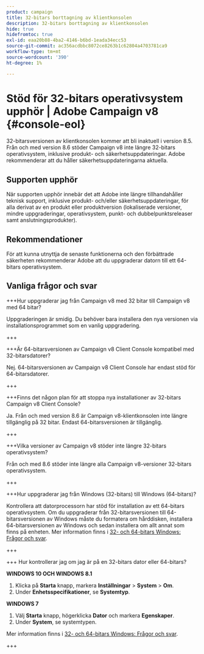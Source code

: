 ```yaml
---
product: campaign
title: 32-bitars borttagning av klientkonsolen
description: 32-bitars borttagning av klientkonsolen
hide: true
hidefromtoc: true
exl-id: eaa20b88-4ba2-4146-b6bd-1eada34ecc53
source-git-commit: ac356acdbbc8072ce8263b1c62804a4703781ca9
workflow-type: tm+mt
source-wordcount: '390'
ht-degree: 1%

---
```


# Stöd för 32-bitars operativsystem upphör | Adobe Campaign v8 {#console-eol}

32-bitarsversionen av klientkonsolen kommer att bli inaktuell i version 8.5. Från och med version 8.6 stöder Campaign v8 inte längre 32-bitars operativsystem, inklusive produkt- och säkerhetsuppdateringar. Adobe rekommenderar att du håller säkerhetsuppdateringarna aktuella.

## Supporten upphör

När supporten upphör innebär det att Adobe inte längre tillhandahåller teknisk support, inklusive produkt- och/eller säkerhetsuppdateringar, för alla derivat av en produkt eller produktversion (lokaliserade versioner, mindre uppgraderingar, operativsystem, punkt- och dubbelpunktsreleaser samt anslutningsprodukter).

## Rekommendationer

För att kunna utnyttja de senaste funktionerna och den förbättrade säkerheten rekommenderar Adobe att du uppgraderar datorn till ett 64-bitars operativsystem.

## Vanliga frågor och svar

+++Hur uppgraderar jag från Campaign v8 med 32 bitar till Campaign v8 med 64 bitar?

Uppgraderingen är smidig. Du behöver bara installera den nya versionen via installationsprogrammet som en vanlig uppgradering.

+++

+++Är 64-bitarsversionen av Campaign v8 Client Console kompatibel med 32-bitarsdatorer?

Nej. 64-bitarsversionen av Campaign v8 Client Console har endast stöd för 64-bitarsdatorer.

+++

+++Finns det någon plan för att stoppa nya installationer av 32-bitars Campaign v8 Client Console?

Ja. Från och med version 8.6 är Campaign v8-klientkonsolen inte längre tillgänglig på 32 bitar. Endast 64-bitarsversionen är tillgänglig.

+++

+++Vilka versioner av Campaign v8 stöder inte längre 32-bitars operativsystem?

Från och med 8.6 stöder inte längre alla Campaign v8-versioner 32-bitars operativsystem.

+++

+++Hur uppgraderar jag från Windows (32-bitars) till Windows (64-bitars)?

Kontrollera att datorprocessorn har stöd för installation av ett 64-bitars operativsystem. Om du uppgraderar från 32-bitarsversionen till 64-bitarsversionen av Windows måste du formatera om hårddisken, installera 64-bitarsversionen av Windows och sedan installera om allt annat som finns på enheten. Mer information finns i [32- och 64-bitars Windows: Frågor och svar](https://support.microsoft.com/en-us/windows/32-bit-and-64-bit-windows-frequently-asked-questions-c6ca9541-8dce-4d48-0415-94a3faa2e13d).

+++

+++ Hur kontrollerar jag om jag är på en 32-bitars dator eller 64-bitars?

**WINDOWS 10 OCH WINDOWS 8.1**

1. Klicka på **Starta** knapp, markera **Inställningar** > **System** > **Om**.
1. Under **Enhetsspecifikationer**, se **Systemtyp**.

**WINDOWS 7**
1. Välj **Starta** knapp, högerklicka **Dator** och markera **Egenskaper**.
1. Under **System**, se systemtypen.

Mer information finns i [32- och 64-bitars Windows: Frågor och svar](https://support.microsoft.com/en-us/windows/32-bit-and-64-bit-windows-frequently-asked-questions-c6ca9541-8dce-4d48-0415-94a3faa2e13d).

+++
